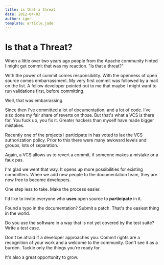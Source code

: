 ```yaml
---
title: is that a threat
date: 2012-04-03
author: igor
template: article.jade
---
```

# Is that a Threat?
When a little over two years ago people from the Apache community hinted I might get commit that was my reaction. "Is that a threat?"

With the power of commit comes responsibility. With the openness of open source comes embarrassment. My very first commit was followed by a mail on the list. A fellow developer pointed out to me that maybe I might want to run validations first, before committing.

Well, that was embarrassing.

Since then I've committed a lot of documentation, and a lot of code. I've also done my fair share of reverts on those. But that's what a VCS is there for. You fuck up, you fix it. Greater hackers than myself have made bigger mistakes.

Recently one of the projects I participate in has voted to lax the VCS authorization policy. Prior to this there were many awkward levels and groups, lots of separation.

Again, a VCS allows us to revert a commit, if someone makes a mistake or a faux pas.

I'm glad we went that way. It opens up more possibilities for existing committers. When we add new people to the documentation team, they are now free to become developers.

One step less to take. Make the process easier.

I'd like to invite everyone who **uses** open source to **participate** in it.

Found a typo in the documentation? Submit a patch. That's the easiest thing in the world.

Do you use the software in a way that is not yet covered by the test suite? Write a test case.

Don't be afraid if a developer approaches you. Commit rights are a  recognition of your work and a welcome to the community. Don't see it as a burden. Tackle only the things you're ready for.

It's also a great opportunity to grow.
